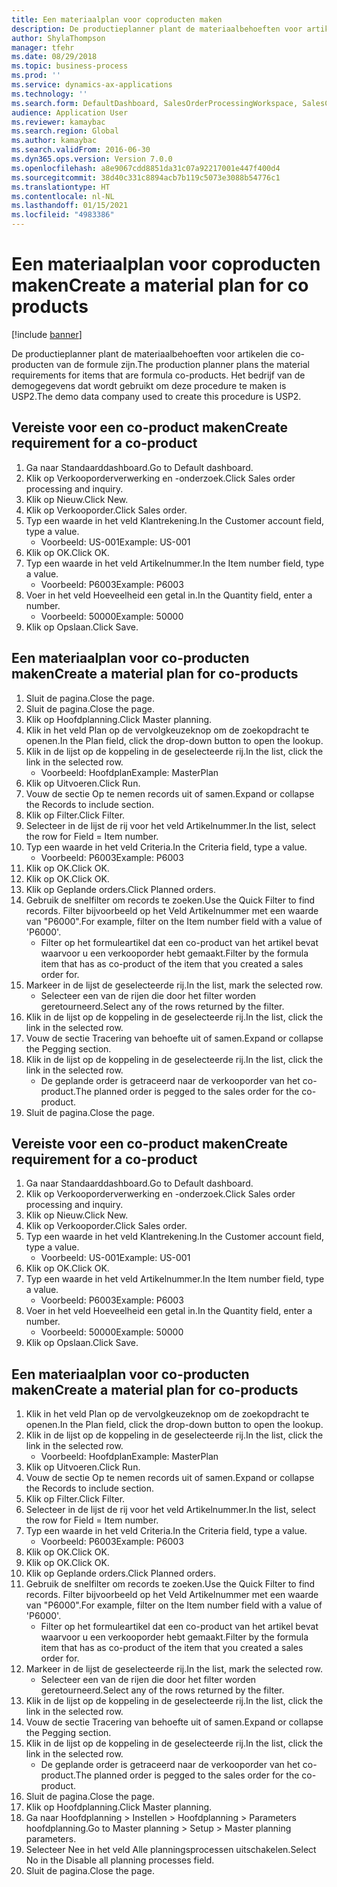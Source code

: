 ```yaml
---
title: Een materiaalplan voor coproducten maken
description: De productieplanner plant de materiaalbehoeften voor artikelen die co-producten van de formule zijn.
author: ShylaThompson
manager: tfehr
ms.date: 08/29/2018
ms.topic: business-process
ms.prod: ''
ms.service: dynamics-ax-applications
ms.technology: ''
ms.search.form: DefaultDashboard, SalesOrderProcessingWorkspace, SalesCreateOrder, SalesTable, ReqCreatePlanWorkspace, ReqTransPlanCard, SysQueryForm, ReqTransPo
audience: Application User
ms.reviewer: kamaybac
ms.search.region: Global
ms.author: kamaybac
ms.search.validFrom: 2016-06-30
ms.dyn365.ops.version: Version 7.0.0
ms.openlocfilehash: a8e9067cdd8851da31c07a92217001e447f400d4
ms.sourcegitcommit: 38d40c331c8894acb7b119c5073e3088b54776c1
ms.translationtype: HT
ms.contentlocale: nl-NL
ms.lasthandoff: 01/15/2021
ms.locfileid: "4983386"
---
```

# <a name="create-a-material-plan-for-co-products"></a><span data-ttu-id="c7832-103">Een materiaalplan voor coproducten maken</span><span class="sxs-lookup"><span data-stu-id="c7832-103">Create a material plan for co products</span></span>

[!include [banner](../../includes/banner.md)]

<span data-ttu-id="c7832-104">De productieplanner plant de materiaalbehoeften voor artikelen die co-producten van de formule zijn.</span><span class="sxs-lookup"><span data-stu-id="c7832-104">The production planner plans the material requirements for items that are formula co-products.</span></span> <span data-ttu-id="c7832-105">Het bedrijf van de demogegevens dat wordt gebruikt om deze procedure te maken is USP2.</span><span class="sxs-lookup"><span data-stu-id="c7832-105">The demo data company used to create this procedure is USP2.</span></span>


## <a name="create-requirement-for-a-co-product"></a><span data-ttu-id="c7832-106">Vereiste voor een co-product maken</span><span class="sxs-lookup"><span data-stu-id="c7832-106">Create requirement for a co-product</span></span>
1. <span data-ttu-id="c7832-107">Ga naar Standaarddashboard.</span><span class="sxs-lookup"><span data-stu-id="c7832-107">Go to Default dashboard.</span></span>
2. <span data-ttu-id="c7832-108">Klik op Verkooporderverwerking en -onderzoek.</span><span class="sxs-lookup"><span data-stu-id="c7832-108">Click Sales order processing and inquiry.</span></span>
3. <span data-ttu-id="c7832-109">Klik op Nieuw.</span><span class="sxs-lookup"><span data-stu-id="c7832-109">Click New.</span></span>
4. <span data-ttu-id="c7832-110">Klik op Verkooporder.</span><span class="sxs-lookup"><span data-stu-id="c7832-110">Click Sales order.</span></span>
5. <span data-ttu-id="c7832-111">Typ een waarde in het veld Klantrekening.</span><span class="sxs-lookup"><span data-stu-id="c7832-111">In the Customer account field, type a value.</span></span>
    * <span data-ttu-id="c7832-112">Voorbeeld: US-001</span><span class="sxs-lookup"><span data-stu-id="c7832-112">Example: US-001</span></span>  
6. <span data-ttu-id="c7832-113">Klik op OK.</span><span class="sxs-lookup"><span data-stu-id="c7832-113">Click OK.</span></span>
7. <span data-ttu-id="c7832-114">Typ een waarde in het veld Artikelnummer.</span><span class="sxs-lookup"><span data-stu-id="c7832-114">In the Item number field, type a value.</span></span>
    * <span data-ttu-id="c7832-115">Voorbeeld: P6003</span><span class="sxs-lookup"><span data-stu-id="c7832-115">Example: P6003</span></span>  
8. <span data-ttu-id="c7832-116">Voer in het veld Hoeveelheid een getal in.</span><span class="sxs-lookup"><span data-stu-id="c7832-116">In the Quantity field, enter a number.</span></span>
    * <span data-ttu-id="c7832-117">Voorbeeld: 50000</span><span class="sxs-lookup"><span data-stu-id="c7832-117">Example: 50000</span></span>  
9. <span data-ttu-id="c7832-118">Klik op Opslaan.</span><span class="sxs-lookup"><span data-stu-id="c7832-118">Click Save.</span></span>

## <a name="create-a-material-plan-for-co-products"></a><span data-ttu-id="c7832-119">Een materiaalplan voor co-producten maken</span><span class="sxs-lookup"><span data-stu-id="c7832-119">Create a material plan for co-products</span></span>
1. <span data-ttu-id="c7832-120">Sluit de pagina.</span><span class="sxs-lookup"><span data-stu-id="c7832-120">Close the page.</span></span>
2. <span data-ttu-id="c7832-121">Sluit de pagina.</span><span class="sxs-lookup"><span data-stu-id="c7832-121">Close the page.</span></span>
3. <span data-ttu-id="c7832-122">Klik op Hoofdplanning.</span><span class="sxs-lookup"><span data-stu-id="c7832-122">Click Master planning.</span></span>
4. <span data-ttu-id="c7832-123">Klik in het veld Plan op de vervolgkeuzeknop om de zoekopdracht te openen.</span><span class="sxs-lookup"><span data-stu-id="c7832-123">In the Plan field, click the drop-down button to open the lookup.</span></span>
5. <span data-ttu-id="c7832-124">Klik in de lijst op de koppeling in de geselecteerde rij.</span><span class="sxs-lookup"><span data-stu-id="c7832-124">In the list, click the link in the selected row.</span></span>
    * <span data-ttu-id="c7832-125">Voorbeeld: Hoofdplan</span><span class="sxs-lookup"><span data-stu-id="c7832-125">Example: MasterPlan</span></span>  
6. <span data-ttu-id="c7832-126">Klik op Uitvoeren.</span><span class="sxs-lookup"><span data-stu-id="c7832-126">Click Run.</span></span>
7. <span data-ttu-id="c7832-127">Vouw de sectie Op te nemen records uit of samen.</span><span class="sxs-lookup"><span data-stu-id="c7832-127">Expand or collapse the Records to include section.</span></span>
8. <span data-ttu-id="c7832-128">Klik op Filter.</span><span class="sxs-lookup"><span data-stu-id="c7832-128">Click Filter.</span></span>
9. <span data-ttu-id="c7832-129">Selecteer in de lijst de rij voor het veld Artikelnummer.</span><span class="sxs-lookup"><span data-stu-id="c7832-129">In the list, select the row for Field = Item number.</span></span>
10. <span data-ttu-id="c7832-130">Typ een waarde in het veld Criteria.</span><span class="sxs-lookup"><span data-stu-id="c7832-130">In the Criteria field, type a value.</span></span>
    * <span data-ttu-id="c7832-131">Voorbeeld: P6003</span><span class="sxs-lookup"><span data-stu-id="c7832-131">Example: P6003</span></span>  
11. <span data-ttu-id="c7832-132">Klik op OK.</span><span class="sxs-lookup"><span data-stu-id="c7832-132">Click OK.</span></span>
12. <span data-ttu-id="c7832-133">Klik op OK.</span><span class="sxs-lookup"><span data-stu-id="c7832-133">Click OK.</span></span>
13. <span data-ttu-id="c7832-134">Klik op Geplande orders.</span><span class="sxs-lookup"><span data-stu-id="c7832-134">Click Planned orders.</span></span>
14. <span data-ttu-id="c7832-135">Gebruik de snelfilter om records te zoeken.</span><span class="sxs-lookup"><span data-stu-id="c7832-135">Use the Quick Filter to find records.</span></span> <span data-ttu-id="c7832-136">Filter bijvoorbeeld op het Veld Artikelnummer met een waarde van "P6000".</span><span class="sxs-lookup"><span data-stu-id="c7832-136">For example, filter on the Item number field with a value of 'P6000'.</span></span>
    * <span data-ttu-id="c7832-137">Filter op het formuleartikel dat een co-product van het artikel bevat waarvoor u een verkooporder hebt gemaakt.</span><span class="sxs-lookup"><span data-stu-id="c7832-137">Filter by the formula item that has as co-product of the item that you created a sales order for.</span></span>  
15. <span data-ttu-id="c7832-138">Markeer in de lijst de geselecteerde rij.</span><span class="sxs-lookup"><span data-stu-id="c7832-138">In the list, mark the selected row.</span></span>
    * <span data-ttu-id="c7832-139">Selecteer een van de rijen die door het filter worden geretourneerd.</span><span class="sxs-lookup"><span data-stu-id="c7832-139">Select any of the rows returned by the filter.</span></span>  
16. <span data-ttu-id="c7832-140">Klik in de lijst op de koppeling in de geselecteerde rij.</span><span class="sxs-lookup"><span data-stu-id="c7832-140">In the list, click the link in the selected row.</span></span>
17. <span data-ttu-id="c7832-141">Vouw de sectie Tracering van behoefte uit of samen.</span><span class="sxs-lookup"><span data-stu-id="c7832-141">Expand or collapse the Pegging section.</span></span>
18. <span data-ttu-id="c7832-142">Klik in de lijst op de koppeling in de geselecteerde rij.</span><span class="sxs-lookup"><span data-stu-id="c7832-142">In the list, click the link in the selected row.</span></span>
    * <span data-ttu-id="c7832-143">De geplande order is getraceerd naar de verkooporder van het co-product.</span><span class="sxs-lookup"><span data-stu-id="c7832-143">The planned order is pegged to the sales order for the co-product.</span></span>  
19. <span data-ttu-id="c7832-144">Sluit de pagina.</span><span class="sxs-lookup"><span data-stu-id="c7832-144">Close the page.</span></span>

## <a name="create-requirement-for-a-co-product"></a><span data-ttu-id="c7832-145">Vereiste voor een co-product maken</span><span class="sxs-lookup"><span data-stu-id="c7832-145">Create requirement for a co-product</span></span>
1. <span data-ttu-id="c7832-146">Ga naar Standaarddashboard.</span><span class="sxs-lookup"><span data-stu-id="c7832-146">Go to Default dashboard.</span></span>
2. <span data-ttu-id="c7832-147">Klik op Verkooporderverwerking en -onderzoek.</span><span class="sxs-lookup"><span data-stu-id="c7832-147">Click Sales order processing and inquiry.</span></span>
3. <span data-ttu-id="c7832-148">Klik op Nieuw.</span><span class="sxs-lookup"><span data-stu-id="c7832-148">Click New.</span></span>
4. <span data-ttu-id="c7832-149">Klik op Verkooporder.</span><span class="sxs-lookup"><span data-stu-id="c7832-149">Click Sales order.</span></span>
5. <span data-ttu-id="c7832-150">Typ een waarde in het veld Klantrekening.</span><span class="sxs-lookup"><span data-stu-id="c7832-150">In the Customer account field, type a value.</span></span>
    * <span data-ttu-id="c7832-151">Voorbeeld: US-001</span><span class="sxs-lookup"><span data-stu-id="c7832-151">Example: US-001</span></span>  
6. <span data-ttu-id="c7832-152">Klik op OK.</span><span class="sxs-lookup"><span data-stu-id="c7832-152">Click OK.</span></span>
7. <span data-ttu-id="c7832-153">Typ een waarde in het veld Artikelnummer.</span><span class="sxs-lookup"><span data-stu-id="c7832-153">In the Item number field, type a value.</span></span>
    * <span data-ttu-id="c7832-154">Voorbeeld: P6003</span><span class="sxs-lookup"><span data-stu-id="c7832-154">Example: P6003</span></span>  
8. <span data-ttu-id="c7832-155">Voer in het veld Hoeveelheid een getal in.</span><span class="sxs-lookup"><span data-stu-id="c7832-155">In the Quantity field, enter a number.</span></span>
    * <span data-ttu-id="c7832-156">Voorbeeld: 50000</span><span class="sxs-lookup"><span data-stu-id="c7832-156">Example: 50000</span></span>  
9. <span data-ttu-id="c7832-157">Klik op Opslaan.</span><span class="sxs-lookup"><span data-stu-id="c7832-157">Click Save.</span></span>

## <a name="create-a-material-plan-for-co-products"></a><span data-ttu-id="c7832-158">Een materiaalplan voor co-producten maken</span><span class="sxs-lookup"><span data-stu-id="c7832-158">Create a material plan for co-products</span></span>
1. <span data-ttu-id="c7832-159">Klik in het veld Plan op de vervolgkeuzeknop om de zoekopdracht te openen.</span><span class="sxs-lookup"><span data-stu-id="c7832-159">In the Plan field, click the drop-down button to open the lookup.</span></span>
2. <span data-ttu-id="c7832-160">Klik in de lijst op de koppeling in de geselecteerde rij.</span><span class="sxs-lookup"><span data-stu-id="c7832-160">In the list, click the link in the selected row.</span></span>
    * <span data-ttu-id="c7832-161">Voorbeeld: Hoofdplan</span><span class="sxs-lookup"><span data-stu-id="c7832-161">Example: MasterPlan</span></span>  
3. <span data-ttu-id="c7832-162">Klik op Uitvoeren.</span><span class="sxs-lookup"><span data-stu-id="c7832-162">Click Run.</span></span>
4. <span data-ttu-id="c7832-163">Vouw de sectie Op te nemen records uit of samen.</span><span class="sxs-lookup"><span data-stu-id="c7832-163">Expand or collapse the Records to include section.</span></span>
5. <span data-ttu-id="c7832-164">Klik op Filter.</span><span class="sxs-lookup"><span data-stu-id="c7832-164">Click Filter.</span></span>
6. <span data-ttu-id="c7832-165">Selecteer in de lijst de rij voor het veld Artikelnummer.</span><span class="sxs-lookup"><span data-stu-id="c7832-165">In the list, select the row for Field = Item number.</span></span>
7. <span data-ttu-id="c7832-166">Typ een waarde in het veld Criteria.</span><span class="sxs-lookup"><span data-stu-id="c7832-166">In the Criteria field, type a value.</span></span>
    * <span data-ttu-id="c7832-167">Voorbeeld: P6003</span><span class="sxs-lookup"><span data-stu-id="c7832-167">Example: P6003</span></span>  
8. <span data-ttu-id="c7832-168">Klik op OK.</span><span class="sxs-lookup"><span data-stu-id="c7832-168">Click OK.</span></span>
9. <span data-ttu-id="c7832-169">Klik op OK.</span><span class="sxs-lookup"><span data-stu-id="c7832-169">Click OK.</span></span>
10. <span data-ttu-id="c7832-170">Klik op Geplande orders.</span><span class="sxs-lookup"><span data-stu-id="c7832-170">Click Planned orders.</span></span>
11. <span data-ttu-id="c7832-171">Gebruik de snelfilter om records te zoeken.</span><span class="sxs-lookup"><span data-stu-id="c7832-171">Use the Quick Filter to find records.</span></span> <span data-ttu-id="c7832-172">Filter bijvoorbeeld op het Veld Artikelnummer met een waarde van "P6000".</span><span class="sxs-lookup"><span data-stu-id="c7832-172">For example, filter on the Item number field with a value of 'P6000'.</span></span>
    * <span data-ttu-id="c7832-173">Filter op het formuleartikel dat een co-product van het artikel bevat waarvoor u een verkooporder hebt gemaakt.</span><span class="sxs-lookup"><span data-stu-id="c7832-173">Filter by the formula item that has as co-product of the item that you created a sales order for.</span></span>  
12. <span data-ttu-id="c7832-174">Markeer in de lijst de geselecteerde rij.</span><span class="sxs-lookup"><span data-stu-id="c7832-174">In the list, mark the selected row.</span></span>
    * <span data-ttu-id="c7832-175">Selecteer een van de rijen die door het filter worden geretourneerd.</span><span class="sxs-lookup"><span data-stu-id="c7832-175">Select any of the rows returned by the filter.</span></span>  
13. <span data-ttu-id="c7832-176">Klik in de lijst op de koppeling in de geselecteerde rij.</span><span class="sxs-lookup"><span data-stu-id="c7832-176">In the list, click the link in the selected row.</span></span>
14. <span data-ttu-id="c7832-177">Vouw de sectie Tracering van behoefte uit of samen.</span><span class="sxs-lookup"><span data-stu-id="c7832-177">Expand or collapse the Pegging section.</span></span>
15. <span data-ttu-id="c7832-178">Klik in de lijst op de koppeling in de geselecteerde rij.</span><span class="sxs-lookup"><span data-stu-id="c7832-178">In the list, click the link in the selected row.</span></span>
    * <span data-ttu-id="c7832-179">De geplande order is getraceerd naar de verkooporder van het co-product.</span><span class="sxs-lookup"><span data-stu-id="c7832-179">The planned order is pegged to the sales order for the co-product.</span></span>  
16. <span data-ttu-id="c7832-180">Sluit de pagina.</span><span class="sxs-lookup"><span data-stu-id="c7832-180">Close the page.</span></span>
17. <span data-ttu-id="c7832-181">Klik op Hoofdplanning.</span><span class="sxs-lookup"><span data-stu-id="c7832-181">Click Master planning.</span></span>
18. <span data-ttu-id="c7832-182">Ga naar Hoofdplanning > Instellen > Hoofdplanning > Parameters hoofdplanning.</span><span class="sxs-lookup"><span data-stu-id="c7832-182">Go to Master planning > Setup > Master planning parameters.</span></span>
19. <span data-ttu-id="c7832-183">Selecteer Nee in het veld Alle planningsprocessen uitschakelen.</span><span class="sxs-lookup"><span data-stu-id="c7832-183">Select No in the Disable all planning processes field.</span></span>
20. <span data-ttu-id="c7832-184">Sluit de pagina.</span><span class="sxs-lookup"><span data-stu-id="c7832-184">Close the page.</span></span>

